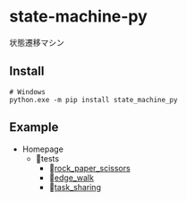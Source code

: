 # state-machine-py

状態遷移マシン

## Install

```shell
# Windows
python.exe -m pip install state_machine_py
```

## Example

* Homepage
  * 📂tests
    * 📂[rock_paper_scissors](https://github.com/muzudho/state-machine-py/tree/main/tests/rock_paper_scissors)
    * 📂[edge_walk](https://github.com/muzudho/state-machine-py/tree/main/tests/edge_walk)
    * 📂[task_sharing](https://github.com/muzudho/state-machine-py/tree/main/tests/task_sharing)
